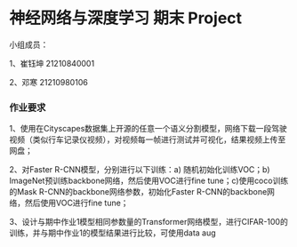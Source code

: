 # 神经网络与深度学习 期末 Project

小组成员：

1、崔钰坤 21210840001

2、邓寒 21210980106


### 作业要求

1、使用在Cityscapes数据集上开源的任意一个语义分割模型，网络下载一段驾驶视频（类似行车记录仪视频），对视频每一帧进行测试并可视化，结果视频上传至网盘；

2、对Faster R-CNN模型，分别进行以下训练：a) 随机初始化训练VOC；b) ImageNet预训练backbone网络，然后使用VOC进行fine tune；c)使用coco训练的Mask R-CNN的backbone网络参数，初始化Faster R-CNN的backbone网络，然后使用VOC进行fine tune；

3、设计与期中作业1模型相同参数量的Transformer网络模型，进行CIFAR-100的训练，并与期中作业1的模型结果进行比较，可使用data aug
